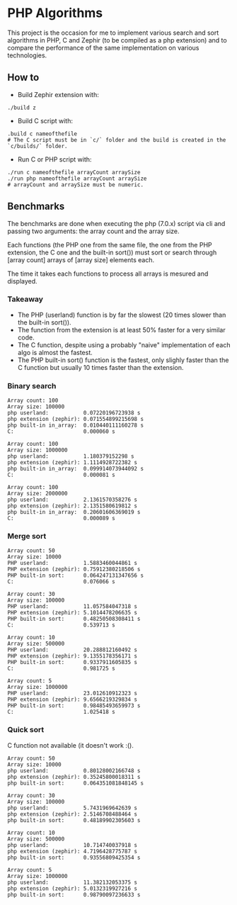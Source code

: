 # PHP Algorithms

This project is the occasion for me to implement various search and sort algorithms in PHP,  C and Zephir (to be compiled as a php extension) and to compare the performance of the same implementation on various technologies.

## How to

- Build Zephir extension with:

```
./build z
```

- Build C script with:

```
.build c nameofthefile
# The C script must be in `c/` folder and the build is created in the `c/builds/` folder.
```

- Run C or PHP script with:

```
./run c nameofthefile arrayCount arraySize
./run php nameofthefile arrayCount arraySize
# arrayCount and arraySize must be numeric.
```

## Benchmarks

The benchmarks are done when executing the php (7.0.x) script via cli and passing two arguments: the array count and the array size.

Each functions (the PHP one from the same file, the one from the PHP extension, the C one and the built-in sort()) must sort or search through [array count] arrays of [array size] elements each.

The time it takes each functions to process all arrays is mesured and displayed.

### Takeaway

- The PHP (userland) function is by far the slowest (20 times slower than the built-in sort()).
- The function from the extension is at least 50% faster for a very similar code.
- The C function, despite using a probably "naive" implementation of each algo is almost the fastest.
- The PHP built-in sort() function is the fastest, only slighly faster than the C function but usually 10 times faster than the extension.

### Binary search

```
Array count: 100
Array size: 100000
php userland:           0.07220196723938 s
php extension (zephir): 0.071554899215698 s
php built-in in_array:  0.010440111160278 s
C:                      0.000060 s

Array count: 100
Array size: 1000000
php userland:           1.180379152298 s
php extension (zephir): 1.1114928722382 s
php built-in in_array:  0.099914073944092 s
C:                      0.000081 s

Array count: 100
Array size: 2000000
php userland:           2.1361570358276 s
php extension (zephir): 2.1351580619812 s
php built-in in_array:  0.20601606369019 s
C:                      0.000089 s

```

### Merge sort

```
Array count: 50  
Array size: 10000  
PHP userland:           1.5883460044861 s  
PHP extension (zephir): 0.75912380218506 s  
PHP built-in sort:      0.064247131347656 s  
C:                      0.076066 s  

Array count: 30  
Array size: 100000  
PHP userland:           11.057584047318 s  
PHP extension (zephir): 5.1014478206635 s  
PHP built-in sort:      0.48250508308411 s  
C:                      0.539713 s  

Array count: 10  
Array size: 500000  
PHP userland:           20.288812160492 s  
PHP extension (zephir): 9.1355178356171 s  
PHP built-in sort:      0.9337911605835 s  
C:                      0.981725 s  

Array count: 5  
Array size: 1000000  
PHP userland:           23.012610912323 s  
PHP extension (zephir): 9.6566219329834 s  
PHP built-in sort:      0.98485493659973 s  
C:                      1.025418 s  
```

### Quick sort

C function not available (it doesn't work :().

```
Array count: 50
Array size: 10000
php userland:           0.80128002166748 s
php extension (zephir): 0.35245800018311 s
php built-in sort:      0.064351081848145 s

Array count: 30
Array size: 100000
php userland:           5.7431969642639 s
php extension (zephir): 2.5146708488464 s
php built-in sort:      0.48189902305603 s

Array count: 10
Array size: 500000
php userland:           10.714740037918 s
php extension (zephir): 4.7196428775787 s
php built-in sort:      0.93556809425354 s

Array count: 5
Array size: 1000000
php userland:           11.382132053375 s
php extension (zephir): 5.0132319927216 s
php built-in sort:      0.98790097236633 s
```